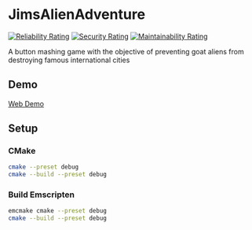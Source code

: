 # JimsAlienAdventure

[![Reliability Rating](https://sonarcloud.io/api/project_badges/measure?project=AdsGames_jims-alien-adventure&metric=reliability_rating)](https://sonarcloud.io/summary/new_code?id=AdsGames_jims-alien-adventure)
[![Security Rating](https://sonarcloud.io/api/project_badges/measure?project=AdsGames_jims-alien-adventure&metric=security_rating)](https://sonarcloud.io/summary/new_code?id=AdsGames_jims-alien-adventure)
[![Maintainability Rating](https://sonarcloud.io/api/project_badges/measure?project=AdsGames_jims-alien-adventure&metric=sqale_rating)](https://sonarcloud.io/summary/new_code?id=AdsGames_jims-alien-adventure)

A button mashing game with the objective of preventing goat aliens from destroying famous international cities

## Demo

[Web Demo](https://adsgames.github.io/jims-alien-adventure/)

## Setup

### CMake

```bash
cmake --preset debug
cmake --build --preset debug
```

### Build Emscripten

```bash
emcmake cmake --preset debug
cmake --build --preset debug
```
